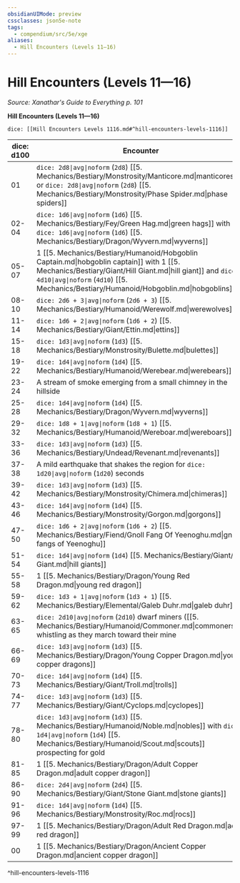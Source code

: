 ```yaml
---
obsidianUIMode: preview
cssclasses: json5e-note
tags:
  - compendium/src/5e/xge
aliases:
  - Hill Encounters (Levels 11—16)
---
```

# Hill Encounters (Levels 11—16)
*Source: Xanathar's Guide to Everything p. 101* 

**Hill Encounters (Levels 11—16)**

`dice: [[Hill Encounters Levels 1116.md#^hill-encounters-levels-1116]]`

| dice: d100 | Encounter |
|------------|-----------|
| 01 | `dice: 2d8\|avg\|noform` (`2d8`) [[5. Mechanics/Bestiary/Monstrosity/Manticore.md\|manticores]] or `dice: 2d8\|avg\|noform` (`2d8`) [[5. Mechanics/Bestiary/Monstrosity/Phase Spider.md\|phase spiders]] |
| 02-04 | `dice: 1d6\|avg\|noform` (`1d6`) [[5. Mechanics/Bestiary/Fey/Green Hag.md\|green hags]] with `dice: 1d6\|avg\|noform` (`1d6`) [[5. Mechanics/Bestiary/Dragon/Wyvern.md\|wyverns]] |
| 05-07 | 1 [[5. Mechanics/Bestiary/Humanoid/Hobgoblin Captain.md\|hobgoblin captain]] with 1 [[5. Mechanics/Bestiary/Giant/Hill Giant.md\|hill giant]] and `dice: 4d10\|avg\|noform` (`4d10`) [[5. Mechanics/Bestiary/Humanoid/Hobgoblin.md\|hobgoblins]] |
| 08-10 | `dice: 2d6 + 3\|avg\|noform` (`2d6 + 3`) [[5. Mechanics/Bestiary/Humanoid/Werewolf.md\|werewolves]] |
| 11-14 | `dice: 1d6 + 2\|avg\|noform` (`1d6 + 2`) [[5. Mechanics/Bestiary/Giant/Ettin.md\|ettins]] |
| 15-18 | `dice: 1d3\|avg\|noform` (`1d3`) [[5. Mechanics/Bestiary/Monstrosity/Bulette.md\|bulettes]] |
| 19-22 | `dice: 1d4\|avg\|noform` (`1d4`) [[5. Mechanics/Bestiary/Humanoid/Werebear.md\|werebears]] |
| 23-24 | A stream of smoke emerging from a small chimney in the hillside |
| 25-28 | `dice: 1d4\|avg\|noform` (`1d4`) [[5. Mechanics/Bestiary/Dragon/Wyvern.md\|wyverns]] |
| 29-32 | `dice: 1d8 + 1\|avg\|noform` (`1d8 + 1`) [[5. Mechanics/Bestiary/Humanoid/Wereboar.md\|wereboars]] |
| 33-36 | `dice: 1d3\|avg\|noform` (`1d3`) [[5. Mechanics/Bestiary/Undead/Revenant.md\|revenants]] |
| 37-38 | A mild earthquake that shakes the region for `dice: 1d20\|avg\|noform` (`1d20`) seconds |
| 39-42 | `dice: 1d3\|avg\|noform` (`1d3`) [[5. Mechanics/Bestiary/Monstrosity/Chimera.md\|chimeras]] |
| 43-46 | `dice: 1d4\|avg\|noform` (`1d4`) [[5. Mechanics/Bestiary/Monstrosity/Gorgon.md\|gorgons]] |
| 47-50 | `dice: 1d6 + 2\|avg\|noform` (`1d6 + 2`) [[5. Mechanics/Bestiary/Fiend/Gnoll Fang Of Yeenoghu.md\|gnoll fangs of Yeenoghu]] |
| 51-54 | `dice: 1d4\|avg\|noform` (`1d4`) [[5. Mechanics/Bestiary/Giant/Hill Giant.md\|hill giants]] |
| 55-58 | 1 [[5. Mechanics/Bestiary/Dragon/Young Red Dragon.md\|young red dragon]] |
| 59-62 | `dice: 1d3 + 1\|avg\|noform` (`1d3 + 1`) [[5. Mechanics/Bestiary/Elemental/Galeb Duhr.md\|galeb duhr]] |
| 63-65 | `dice: 2d10\|avg\|noform` (`2d10`) dwarf miners ([[5. Mechanics/Bestiary/Humanoid/Commoner.md\|commoners]]), whistling as they march toward their mine |
| 66-69 | `dice: 1d3\|avg\|noform` (`1d3`) [[5. Mechanics/Bestiary/Dragon/Young Copper Dragon.md\|young copper dragons]] |
| 70-73 | `dice: 1d4\|avg\|noform` (`1d4`) [[5. Mechanics/Bestiary/Giant/Troll.md\|trolls]] |
| 74-77 | `dice: 1d3\|avg\|noform` (`1d3`) [[5. Mechanics/Bestiary/Giant/Cyclops.md\|cyclopes]] |
| 78-80 | `dice: 1d3\|avg\|noform` (`1d3`) [[5. Mechanics/Bestiary/Humanoid/Noble.md\|nobles]] with `dice: 1d4\|avg\|noform` (`1d4`) [[5. Mechanics/Bestiary/Humanoid/Scout.md\|scouts]] prospecting for gold |
| 81-85 | 1 [[5. Mechanics/Bestiary/Dragon/Adult Copper Dragon.md\|adult copper dragon]] |
| 86-90 | `dice: 2d4\|avg\|noform` (`2d4`) [[5. Mechanics/Bestiary/Giant/Stone Giant.md\|stone giants]] |
| 91-96 | `dice: 1d4\|avg\|noform` (`1d4`) [[5. Mechanics/Bestiary/Monstrosity/Roc.md\|rocs]] |
| 97-99 | 1 [[5. Mechanics/Bestiary/Dragon/Adult Red Dragon.md\|adult red dragon]] |
| 00 | 1 [[5. Mechanics/Bestiary/Dragon/Ancient Copper Dragon.md\|ancient copper dragon]] |
^hill-encounters-levels-1116

